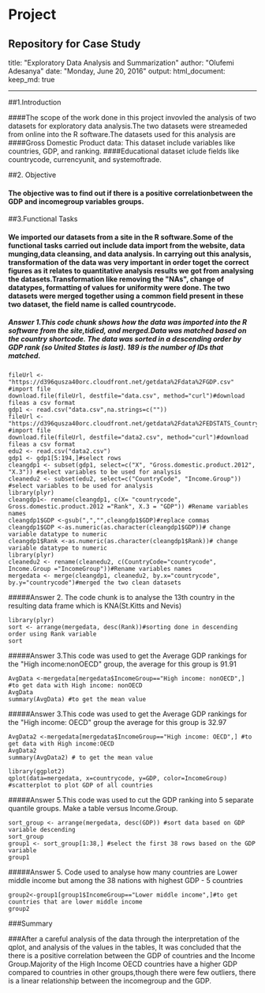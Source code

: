# Project
Repository for Case Study
---
title: "Exploratory Data Analysis and Summarization"
author: "Olufemi Adesanya"
date: "Monday, June 20, 2016"
output: 
   html_document:
    keep_md: true
    
---
##1.Introduction

####The scope of the work done in this project invovled the analysis of two datasets for exploratory data analysis.The two datasets were streameded from online into the R software.The datasets used for this analysis are  
####Gross Domestic Product data: This dataset include variables like countries, GDP, and ranking.
####Educational dataset iclude fields like countrycode, currencyunit, and systemoftrade. 

##2. Objective
#### The objective was to find out if there is a positive correlationbetween the GDP  and incomegroup variables groups.

##3.Functional Tasks
#### We imported our datasets from a site in the R software.Some of the functional tasks carried out include  data import from the website, data munging,data cleansing, and data analysis. In carrying out this analysis, transformation of the data was very important in order toget the correct figures as it relates to quantitative analysis results we got from analysing the datasets.Transformation like removing the "NAs", change of datatypes, formatting of values for uniformity were done. The two datasets were merged together using a common field present in these two dataset, the field name is called countrycode.




##### Answer 1.This code chunk shows how the data was imported into the R software from the site,tidied, and merged.Data was matched based on the country shortcode. The data was sorted in a descending order by GDP rank (so United States is last).  189 is the number of IDs that matched.
```{r}
fileUrl <- "https://d396qusza40orc.cloudfront.net/getdata%2Fdata%2FGDP.csv" #import file
download.file(fileUrl, destfile="data.csv", method="curl")#download fileas a csv format
gdp1 <- read.csv("data.csv",na.strings=c(""))
fileUrl <- "https://d396qusza40orc.cloudfront.net/getdata%2Fdata%2FEDSTATS_Country.csv" #import file
download.file(fileUrl, destfile="data2.csv", method="curl")#download fileas a csv format
edu2 <- read.csv("data2.csv")
gdp1 <- gdp1[5:194,]#select rows
cleangdp1 <- subset(gdp1, select=c("X", "Gross.domestic.product.2012", "X.3")) #select variables to be used for analysis
cleanedu2 <- subset(edu2, select=c("CountryCode", "Income.Group")) #select variables to be used for analysis
library(plyr)
cleangdp1<- rename(cleangdp1, c(X= "countrycode", Gross.domestic.product.2012 ="Rank", X.3 = "GDP")) #Rename variables names
cleangdp1$GDP <-gsub(",","",cleangdp1$GDP)#replace commas
cleangdp1$GDP <-as.numeric(as.character(cleangdp1$GDP))# change variable datatype to numeric
cleangdp1$Rank <-as.numeric(as.character(cleangdp1$Rank))# change variable datatype to numeric
library(plyr)
cleanedu2 <- rename(cleanedu2, c(CountryCode="countrycode", Income.Group ="IncomeGroup"))#Rename variables names
mergedata <- merge(cleangdp1, cleanedu2, by.x="countrycode", by.y="countrycode")#merged the two clean datasets
```
#####Answer 2. The code chunk is to analyse the  13th country in the resulting data frame which is  KNA(St.Kitts and Nevis)
```{r}
library(plyr)
sort <- arrange(mergedata, desc(Rank))#sorting done in descending order using Rank variable
sort
```
#####Answer 3.This code was used to get the Average GDP rankings for the "High income:nonOECD" group, the average for this group is 91.91
```{r}
AvgData <-mergedata[mergedata$IncomeGroup=="High income: nonOECD",] #to get data with High income: nonOECD
AvgData
summary(AvgData) #to get the mean value
```
#####Answer 3.This code was used to get the Average GDP rankings for the "High income: OECD" group the average for this group is  32.97
```{r}
AvgData2 <-mergedata[mergedata$IncomeGroup=="High income: OECD",] #to get data with High income:OECD
AvgData2
summary(AvgData2) # to get the mean value
```

```{r}
library(ggplot2)
qplot(data=mergedata, x=countrycode, y=GDP, color=IncomeGroup) #scatterplot to plot GDP of all countries
```

#####Answer 5.This code was  used to cut the GDP ranking into 5 separate quantile groups. Make a table versus Income.Group. 
```{r}
sort_group <- arrange(mergedata, desc(GDP)) #sort data based on GDP variable descending
sort_group
group1 <- sort_group[1:38,] #select the first 38 rows based on the GDP variable 
group1 
```
#####Answer 5. Code used to analyse how many countries are Lower middle income but among the 38 nations with highest GDP - 5 countries
```{r}
group2<-group1[group1$IncomeGroup=="Lower middle income",]#to get countries that are lower middle income
group2
```
###Summary

###After a careful analysis of the data through the interpretation of the qplot, and analysis of the values in the tables, It was concluded that the there is a positive correlation between the GDP of countries and the Income Group.Majority of the High Income OECD countries have a higher GDP compared to countries in other groups,though there were few outliers, there is a linear relationship between the incomegroup and the GDP.
